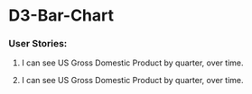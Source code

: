 # D3-Bar-Chart
[]()

### User Stories:

1. I can see US Gross Domestic Product by quarter, over time.

2. I can see US Gross Domestic Product by quarter, over time.
